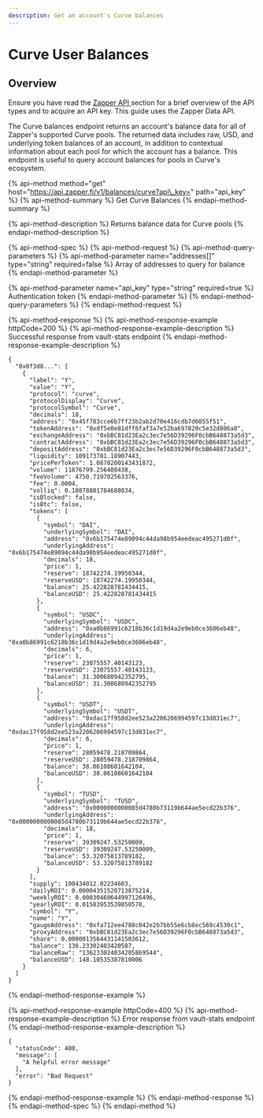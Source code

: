 ```yaml
---
description: Get an account's Curve balances
---
```


# Curve User Balances

## Overview

Ensure you have read the [Zapper API ](../zapper-api.md)section for a brief overview of the API types and to acquire an API key. This guide uses the Zapper Data API.

The Curve balances endpoint returns an account's balance data for all of Zapper's supported Curve pools. The returned data includes raw, USD, and underlying token balances of an account, in addition to contextual information about each pool for which the account has a balance. This endpoint is useful to query account balances for pools in Curve's ecosystem.

{% api-method method="get" host="https://api.zapper.fi/v1/balances/curve?api\_key=" path="api\_key" %}
{% api-method-summary %}
Get Curve Balances
{% endapi-method-summary %}

{% api-method-description %}
Returns balance data for Curve pools
{% endapi-method-description %}

{% api-method-spec %}
{% api-method-request %}
{% api-method-query-parameters %}
{% api-method-parameter name="addresses\[\]" type="string" required=false %}
Array of addresses to query for balance
{% endapi-method-parameter %}

{% api-method-parameter name="api\_key" type="string" required=true %}
Authentication token
{% endapi-method-parameter %}
{% endapi-method-query-parameters %}
{% endapi-method-request %}

{% api-method-response %}
{% api-method-response-example httpCode=200 %}
{% api-method-response-example-description %}
Successful response from vault-stats endpoint
{% endapi-method-response-example-description %}

```
{
  "0x0f3d8...": [
    {
      "label": "Y",
      "value": "Y",
      "protocol": "curve",
      "protocolDisplay": "Curve",
      "protocolSymbol": "Curve",
      "decimals": 18,
      "address": "0x45f783cce6b7ff23b2ab2d70e416cdb7d6055f51",
      "tokenAddress": "0xdf5e0e81dff6faf3a7e52ba697820c5e32d806a8",
      "exchangeAddress": "0xbBC81d23Ea2c3ec7e56D39296F0cbB648873a5d3",
      "contractAddress": "0xbBC81d23Ea2c3ec7e56D39296F0cbB648873a5d3",
      "depositAddress": "0xbBC81d23Ea2c3ec7e56D39296F0cbB648873a5d3",
      "liquidity": 109173781.18907443,
      "pricePerToken": 1.0870200143431872,
      "volume": 11876799.256408438,
      "feeVolume": 4750.719702563376,
      "fee": 0.0004,
      "volliq": 0.10878801784688034,
      "isBlocked": false,
      "isBtc": false,
      "tokens": [
        {
          "symbol": "DAI",
          "underlyingSymbol": "DAI",
          "address": "0x6b175474e89094c44da98b954eedeac495271d0f",
          "underlyingAddress": "0x6b175474e89094c44da98b954eedeac495271d0f",
          "decimals": 18,
          "price": 1,
          "reserve": 18742274.19950344,
          "reserveUSD": 18742274.19950344,
          "balance": 25.422828781434415,
          "balanceUSD": 25.422828781434415
        },
        {
          "symbol": "USDC",
          "underlyingSymbol": "USDC",
          "address": "0xa0b86991c6218b36c1d19d4a2e9eb0ce3606eb48",
          "underlyingAddress": "0xa0b86991c6218b36c1d19d4a2e9eb0ce3606eb48",
          "decimals": 6,
          "price": 1,
          "reserve": 23075557.40143123,
          "reserveUSD": 23075557.40143123,
          "balance": 31.300680942352795,
          "balanceUSD": 31.300680942352795
        },
        {
          "symbol": "USDT",
          "underlyingSymbol": "USDT",
          "address": "0xdac17f958d2ee523a2206206994597c13d831ec7",
          "underlyingAddress": "0xdac17f958d2ee523a2206206994597c13d831ec7",
          "decimals": 6,
          "price": 1,
          "reserve": 28059478.218709864,
          "reserveUSD": 28059478.218709864,
          "balance": 38.06108601642104,
          "balanceUSD": 38.06108601642104
        },
        {
          "symbol": "TUSD",
          "underlyingSymbol": "TUSD",
          "address": "0x0000000000085d4780b73119b644ae5ecd22b376",
          "underlyingAddress": "0x0000000000085d4780b73119b644ae5ecd22b376",
          "decimals": 18,
          "price": 1,
          "reserve": 39309247.53250009,
          "reserveUSD": 39309247.53250009,
          "balance": 53.32075813789182,
          "balanceUSD": 53.32075813789182
        }
      ],
      "supply": 100434012.02234603,
      "dailyROI": 0.00004351520713875214,
      "weeklyROI": 0.00030460644997126496,
      "yearlyROI": 0.01583953539850578,
      "symbol": "Y",
      "name": "Y",
      "gaugeAddress": "0xfa712ee4788c042e2b7bb55e6cb8ec569c4530c1",
      "proxyAddress": "0xbBC81d23Ea2c3ec7e56D39296F0cbB648873a5d3",
      "share": 0.0000013564431141503612,
      "balance": 136.23302403420587,
      "balanceRaw": "136233024034205869544",
      "balanceUSD": 148.10535387810006
    }
  ]
} 

```
{% endapi-method-response-example %}

{% api-method-response-example httpCode=400 %}
{% api-method-response-example-description %}
Error response from vault-stats endpoint
{% endapi-method-response-example-description %}

```
{
  "statusCode": 400,
  "message": [
    "A helpful error message"
  ],
  "error": "Bad Request"
}
```
{% endapi-method-response-example %}
{% endapi-method-response %}
{% endapi-method-spec %}
{% endapi-method %}



